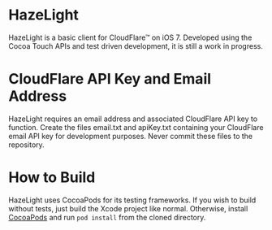 HazeLight
=========

HazeLight is a basic client for CloudFlare™ on iOS 7. Developed using the Cocoa Touch APIs and test driven development, it is still a work in progress.

CloudFlare API Key and Email Address
=========
HazeLight requires an email address and associated CloudFlare API key to function. Create the files email.txt and apiKey.txt containing your CloudFlare email API key for development purposes. Never commit these files to the repository.

How to Build
=========

HazeLight uses CocoaPods for its testing frameworks. If you wish to build without tests, just build the Xcode project like normal. Otherwise, install [CocoaPods](http://cocoapods.org) and run `pod install` from the cloned directory.